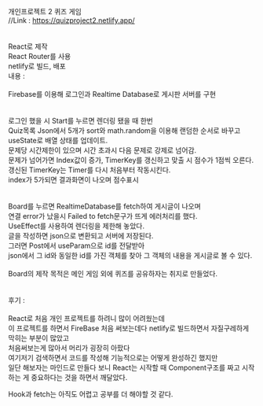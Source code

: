 개인프로젝트 2 퀴즈 게임  <br>
//Link : https://quizproject2.netlify.app/  <br>
 <br>
 <br>
React로 제작 <br>
React Router를 사용
 <br>
netlify로 빌드, 배포
 <br>
내용 : 
<br>
 <br>
Firebase를 이용해 로그인과 Realtime Database로 게시판 서버를 구현 <br>
 <br>
 <br>
로그인 했을 시 Start를 누르면 렌더링 됐을 때 한번  <br>
Quiz목록 Json에서 5개가 sort와 math.random을 이용해 랜덤한 순서로 바꾸고 useState로 배열 상태를 업데이트. <br>
문제당 시간제한이 있으며 시간 초과시 다음 문제로 강제로 넘어감.  <br>
문제가 넘어가면 Index값이 증가, TimerKey를 갱신하고 맞출 시 점수가 1점씩 오른다. <br>
갱신된 TimerKey는 Timer를 다시 처음부터 작동시킨다. <br>
index가 5가되면 결과화면이 나오며 점수표시 
 <br>
 <br>
 <br>
Board를 누르면 RealtimeDatabase를 fetch하여 게시글이 나오며 <br>
연결 error가 났을시 Failed to fetch문구가 뜨게 에러처리를 했다.  <br>
UseEffect를 사용하여 렌더링을 제한해 놓았다. <br>
글을 작성하면 json으로 변환되고 서버에 저장된다. <br>
그러면 Post에서 useParam으로 id를 전달받아  <br>
json에서 그 id와 동일한 id를 가진 객체를 찾아 그 객체의 내용을 게시글로 볼 수 있다. <br>
 <br>
Board의 제작 목적은 메인 게임 외에 퀴즈를 공유하자는 취지로 만들었다. <br>
 <br>
 <br>
후기 : <br>
 <br>
React로 처음 개인 프로젝트를 하려니 많이 어려웠는데  <br>
이 프로젝트를 하면서 FireBase 처음 써보는데다 netlify로 빌드하면서 자질구레하게 막히는 부분이 많았고 <br>
처음써보는게 많아서 머리가 굉장히 아팠다 <br>
여기저기 검색하면서 코드를 작성해 기능적으로는 어떻게 완성하긴 했지만 <br>
일단 해보자는 마인드로 만들다 보니 React는 시작할 때 Component구조를 짜고 시작하는 게 중요하다는 것을 하면서 깨달았다.  <br>

Hook과 fetch는 아직도 어렵고 공부를 더 해야할 것 같다.





